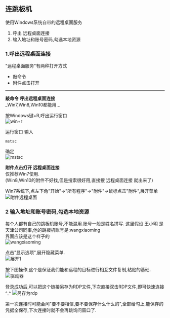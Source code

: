 ## 连跳板机
使用Windows系统自带的远程桌面服务   
1. 呼出 远程桌面连接
2. 输入地址和账号密码,勾选本地资源

### 1.呼出远程桌面连接
"远程桌面服务"有两种打开方式  
+ 敲命令
+ 附件点击打开
***
**敲命令 呼出远程桌面连接**  
_Win7,Win8,Win10都能用   _

按Windows键+R,呼出运行窗口  
![win+r](http://lemai.oss-cn-shenzhen.aliyuncs.com/gitbook_netlogin/win%2Br.jpg)
   
运行窗口 输入 
```
mstsc
```
确定  
![mstsc](http://lemai.oss-cn-shenzhen.aliyuncs.com/gitbook_netlogin/mstsc.jpg)
   
**附件点击打开 远程桌面连接**  
仅推荐Win7使用.  
(Win8,Win10的附件不好找,但是搜索很好用,直接搜 远程桌面连接 就出来了)

Win7系统下,点左下角"开始"->"所有程序"->"附件"->鼠标点击"附件",展开菜单  
   ![附件远程桌面](http://lemai.oss-cn-shenzhen.aliyuncs.com/gitbook_netlogin/%E9%99%84%E4%BB%B6mstsc.png)

### 2 输入地址和账号密码,勾选本地资源
每个人都有自己的跳板机账号,不能混用.账号一般是姓名拼写.
这里假设 王小明 是天津公司同事,他的跳板机账号是:wangxiaoming   
界面应该是这个样子的  
![wangxiaoming](http://lemai.oss-cn-shenzhen.aliyuncs.com/gitbook_netlogin/wangxiaoming.png)

点击"显示选项",展开隐藏菜单.  
![展开1](http://lemai.oss-cn-shenzhen.aliyuncs.com/gitbook_netlogin/%E8%BF%9C%E7%A8%8B%E6%A1%8C%E9%9D%A2%E5%B1%95%E5%BC%801.jpg)

按下图操作,这个是保证我们能和远程的目标进行相互文件复制,粘贴的基础.
![驱动器](http://lemai.oss-cn-shenzhen.aliyuncs.com/gitbook_netlogin/%E8%BF%9C%E7%A8%8B%E5%8B%BE%E9%80%89%E9%A9%B1%E5%8A%A8%E5%99%A8.jpg)


登录成功后,可以把这个链接另存为RDP文件,下次直接双击RDP文件,即可快速连接 ^_^
![另存为rdp](http://lemai.oss-cn-shenzhen.aliyuncs.com/gitbook_netlogin/%E5%8F%A6%E5%AD%98%E4%B8%BArdp.jpg)


第一次连接时可能会问"要不要相信,要不要保存什么什么的",全部给勾上,能保存的凭据全保存,下次连接时就不会再跳询问窗口了.

